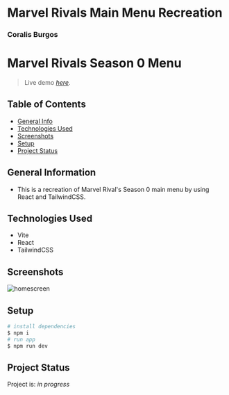 # Marvel Rivals Main Menu Recreation
### Coralis Burgos 

# Marvel Rivals Season 0 Menu
> Live demo [_here_](). 

## Table of Contents
* [General Info](#general-information)
* [Technologies Used](#technologies-used)
* [Screenshots](#screenshots)
* [Setup](#setup)
* [Project Status](#project-status)

## General Information
- This is a recreation of Marvel Rival's Season 0 main menu by using React and TailwindCSS.

## Technologies Used
- Vite
- React
- TailwindCSS

## Screenshots
![homescreen](/src/assets/images/mrMenu.png)


## Setup

```bash
# install dependencies
$ npm i
# run app
$ npm run dev
```

## Project Status
Project is: _in progress_ 